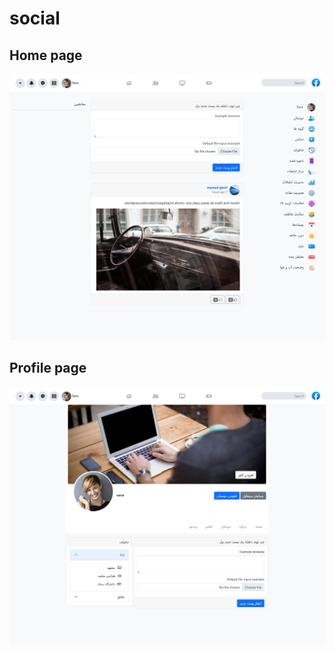 # social

## Home page
![alt text](https://raw.githubusercontent.com/alirezaghd/social/main/home.png)

## Profile page
![alt text](https://raw.githubusercontent.com/alirezaghd/social/main/profile.png)
